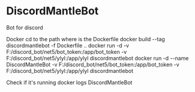 # DiscordMantleBot
Bot for discord


Docker 
cd to the path where is the Dockerfile
docker build --tag discordmantlebot -f  Dockerfile ..
docker run -d -v F:/discord_bot/net5/bot_token:/app/bot_token -v F:/discord_bot/net5/ylyl:/app/ylyl discordmantlebot
docker run -d --name DiscordMantleBot -v F:/discord_bot/net5/bot_token:/app/bot_token -v F:/discord_bot/net5/ylyl:/app/ylyl discordmantlebot

Check if it's running
docker logs DiscordMantleBot
